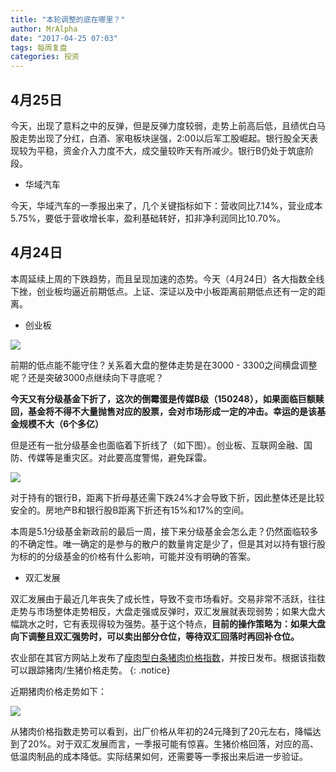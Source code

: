 ```yaml
---
title: "本轮调整的底在哪里？"
author: MrAlpha
date: "2017-04-25 07:03"
tags: 每周复盘
categories: 投资
---
```


## 4月25日

今天，出现了意料之中的反弹，但是反弹力度较弱，走势上前高后低，且绩优白马股走势出现了分红，白酒、家电板块逞强，2:00以后军工股崛起。银行股全天表现较为平稳，资金介入力度不大，成交量较昨天有所减少。银行B仍处于筑底阶段。

- 华域汽车

今天，华域汽车的一季报出来了，几个关键指标如下：营收同比7.14%，营业成本5.75%，要低于营收增长率，盈利基础转好，扣非净利润同比10.70%。

## 4月24日

本周延续上周的下跌趋势，而且呈现加速的态势。今天（4月24日）各大指数全线下挫，创业板均逼近前期低点。上证、深证以及中小板距离前期低点还有一定的距离。

- 创业板

![](http://7xonmk.com1.z0.glb.clouddn.com/2017-04-25_7-07-54.png)

前期的低点能不能守住？关系着大盘的整体走势是在3000 - 3300之间横盘调整呢？还是突破3000点继续向下寻底呢？

**今天又有分级基金下折了，这次的倒霉蛋是传媒B级（150248），如果面临巨额赎回，基金将不得不大量抛售对应的股票，会对市场形成一定的冲击。幸运的是该基金规模不大（6个多亿）**

但是还有一批分级基金也面临着下折线了（如下图）。创业板、互联网金融、国防、传媒等是重灾区。对此要高度警惕，避免踩雷。

![](http://7xonmk.com1.z0.glb.clouddn.com/2017-04-25_7-18-23.png)

对于持有的银行B，距离下折母基还需下跌24%才会导致下折，因此整体还是比较安全的。房地产B和银行股B距离下折还有15%和17%的空间。

本周是5.1分级基金新政前的最后一周，接下来分级基金会怎么走？仍然面临较多的不确定性。唯一确定的是参与的散户的数量肯定是少了，但是其对以持有银行股为标的的分级基金的价格有什么影响，可能并没有明确的答案。

- 双汇发展

双汇发展由于最近几年丧失了成长性，导致不变市场看好。交易非常不活跃，往往走势与市场整体走势相反，大盘走强或反弹时，双汇发展就表现弱势；如果大盘大幅跳水之时，它有表现得较为强势。基于这个特点，**目前的操作策略为：如果大盘向下调整且双汇强势时，可以卖出部分仓位，等待双汇回落时再回补仓位。**

农业部在其官方网站上发布了[瘦肉型白条猪肉价格指数](http://pfsc.agri.cn/pfsc/pigIndexF/html/pigPriceIndex.html)，并按日发布。根据该指数可以跟踪猪肉/生猪价格走势。
{: .notice}

近期猪肉价格走势如下：

![](http://7xonmk.com1.z0.glb.clouddn.com/2017-04-25_16-13-43.png)

从猪肉价格指数走势可以看到，出厂价格从年初的24元降到了20元左右，降幅达到了20%。对于双汇发展而言，一季报可能有惊喜。生猪价格回落，对应的高、低温肉制品的成本降低。实际结果如何，还需要等一季报出来后进一步验证。
